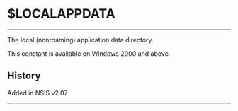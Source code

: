 # $LOCALAPPDATA

---

The local (nonroaming) application data directory.

This constant is available on Windows 2000 and above.

## History

Added in NSIS v2.07

---